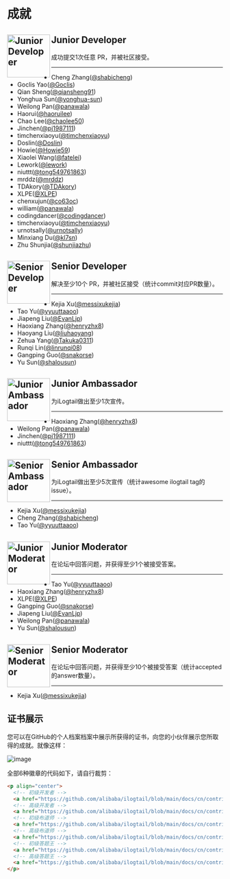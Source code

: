 # 成就

## <img alt="Junior Developer" width="100" height="100" src="https://ilogtail-community-edition.oss-cn-shanghai.aliyuncs.com/images/contributing/achievement/Jr.Dev.png?x-oss-process=image/resize,h_100" align="left" style="vertical-align: middle;"/> <span style="vertical-align: middle;">Junior Developer</span>

成功提交1次任意 PR，并被社区接受。

---

- Cheng Zhang([@shabicheng](https://github.com/shabicheng))
- Goclis Yao([@Goclis](https://github.com/Goclis))
- Qian Sheng([@qiansheng91](https://github.com/qiansheng91))
- Yonghua Sun([@yonghua-sun](https://github.com/yonghua-sun))
- Weilong Pan([@panawala](https://github.com/panawala))
- Haorui([@haoruilee](https://github.com/haoruilee))
- Chao Lee([@chaolee50](https://github.com/chaolee50))
- Jinchen([@pj1987111](https://github.com/pj1987111))
- timchenxiaoyu([@timchenxiaoyu](https://github.com/timchenxiaoyu))
- Doslin([@Doslin](https://github.com/Doslin))
- Howie([@Howie59](https://github.com/Howie59))
- Xiaolei Wang([@fatelei](https://github.com/fatelei))
- Lework([@lework](https://github.com/lework))
- niuttt([@tong549761863](https://github.com/tong549761863))
- mrddz([@mrddz](https://github.com/mrddz))
- TDAkory([@TDAkory](https://github.com/TDAkory))
- XLPE([@XLPE](https://github.com/XLPE))
- chenxujun([@co63oc](https://github.com/co63oc))
- william([@panawala](https://github.com/panawala))
- codingdancer([@codingdancer](https://github.com/codingdancer))
- timchenxiaoyu([@timchenxiaoyu](https://github.com/timchenxiaoyu))
- urnotsally([@urnotsally](https://github.com/urnotsally))
- Minxiang Du([@kl7sn](https://github.com/kl7sn))
- Zhu Shunjia([@shunjiazhu](https://github.com/shunjiazhu))

## <img alt="Senior Developer" width="100" height="100" src="https://ilogtail-community-edition.oss-cn-shanghai.aliyuncs.com/images/contributing/achievement/Sr.Dev.png?x-oss-process=image/resize,h_100" align="left" style="vertical-align: middle;"/> <span style="vertical-align: middle;">Senior Developer</span>

解决至少10个 PR，并被社区接受（统计commit对应PR数量）。

---

- Kejia Xu([@messixukejia](https://github.com/messixukejia))
- Tao Yu([@yyuuttaaoo](https://github.com/yyuuttaaoo))
- Jiapeng Liu([@EvanLjp](https://github.com/EvanLjp))
- Haoxiang Zhang([@henryzhx8](https://github.com/henryzhx8))
- Haoyang Liu([@liuhaoyang](https://github.com/liuhaoyang))
- Zehua Yang([@Takuka0311](https://github.com/Takuka0311))
- Runqi Lin([@linrunqi08](https://github.com/linrunqi08))
- Gangping Guo([@snakorse](https://github.com/snakorse))
- Yu Sun([@shalousun](https://github.com/shalousun))

## <img alt="Junior Ambassador" width="100" height="100" src="https://ilogtail-community-edition.oss-cn-shanghai.aliyuncs.com/images/contributing/achievement/Jr.Amb.png?x-oss-process=image/resize,h_100" align="left" style="vertical-align: middle;"/> <span style="vertical-align: middle;">Junior Ambassador</span>

为iLogtail做出至少1次宣传。

---

- Haoxiang Zhang([@henryzhx8](https://github.com/henryzhx8))
- Weilong Pan([@panawala](https://github.com/panawala))
- Jinchen([@pj1987111](https://github.com/pj1987111))
- niuttt([@tong549761863](https://github.com/tong549761863))

## <img alt="Senior Ambassador" width="100" height="100" src="https://ilogtail-community-edition.oss-cn-shanghai.aliyuncs.com/images/contributing/achievement/Sr.Amb.png?x-oss-process=image/resize,h_100" align="left" style="vertical-align: middle;"/> <span style="vertical-align: middle;">Senior Ambassador</span>

为iLogtail做出至少5次宣传（统计awesome ilogtail tag的issue）。

---

- Kejia Xu([@messixukejia](https://github.com/messixukejia))
- Cheng Zhang([@shabicheng](https://github.com/shabicheng))
- Tao Yu([@yyuuttaaoo](https://github.com/yyuuttaaoo))

## <img alt="Junior Moderator" width="100" height="100" src="https://ilogtail-community-edition.oss-cn-shanghai.aliyuncs.com/images/contributing/achievement/Jr.Mod.png?x-oss-process=image/resize,h_100" align="left" style="vertical-align: middle;"/> <span style="vertical-align: middle;">Junior Moderator</span>

在论坛中回答问题，并获得至少1个被接受答案。

---

- Tao Yu([@yyuuttaaoo](https://github.com/yyuuttaaoo))
- Haoxiang Zhang([@henryzhx8](https://github.com/henryzhx8))
- XLPE([@XLPE](https://github.com/XLPE))
- Gangping Guo([@snakorse](https://github.com/snakorse))
- Jiapeng Liu([@EvanLjp](https://github.com/EvanLjp))
- Weilong Pan([@panawala](https://github.com/panawala))
- Yu Sun([@shalousun](https://github.com/shalousun))

## <img alt="Senior Moderator" width="100" height="100" src="https://ilogtail-community-edition.oss-cn-shanghai.aliyuncs.com/images/contributing/achievement/Sr.Mod.png?x-oss-process=image/resize,h_100" align="left" style="vertical-align: middle;"/> <span style="vertical-align: middle;">Senior Moderator</span>

在论坛中回答问题，并获得至少10个被接受答案（统计accepted的answer数量）。

---

- Kejia Xu([@messixukejia](https://github.com/messixukejia))

## 证书展示

您可以在GitHub的个人档案档案中展示所获得的证书，向您的小伙伴展示您所取得的成就。就像这样：

![image](https://user-images.githubusercontent.com/1827594/186176496-6f434cea-a78a-4117-9476-4c882b90185a.png)

全部6种徽章的代码如下，请自行裁剪：

```html
<p align="center">
  <!-- 初级开发者 -->
  <a href="https://github.com/alibaba/ilogtail/blob/main/docs/cn/contributing/achievement.md#junior-developer"><img alt="Junior Developer" width="200" height="200" src="https://ilogtail-community-edition.oss-cn-shanghai.aliyuncs.com/images/contributing/achievement/Jr.Dev.png" /></a>
  <!-- 高级开发者 -->
  <a href="https://github.com/alibaba/ilogtail/blob/main/docs/cn/contributing/achievement.md#senior-developer"><img alt="Senior Developer" width="200" height="200" src="https://ilogtail-community-edition.oss-cn-shanghai.aliyuncs.com/images/contributing/achievement/Sr.Dev.png" /></a>
  <!-- 初级布道师 -->
  <a href="https://github.com/alibaba/ilogtail/blob/main/docs/cn/contributing/achievement.md#junior-ambassador"><img alt="Junior Ambassador" width="200" height="200" src="https://ilogtail-community-edition.oss-cn-shanghai.aliyuncs.com/images/contributing/achievement/Jr.Amb.png" /></a>
  <!-- 高级布道师 -->
  <a href="https://github.com/alibaba/ilogtail/blob/main/docs/cn/contributing/achievement.md#senior-ambassador"><img alt="Senior Ambassador" width="200" height="200" src="https://ilogtail-community-edition.oss-cn-shanghai.aliyuncs.com/images/contributing/achievement/Sr.Amb.png" /></a>
  <!-- 初级答题王 -->
  <a href="https://github.com/alibaba/ilogtail/blob/main/docs/cn/contributing/achievement.md#junior-moderator"><img alt="Junior Moderator" width="200" height="200" src="https://ilogtail-community-edition.oss-cn-shanghai.aliyuncs.com/images/contributing/achievement/Jr.Mod.png" /></a>
  <!-- 高级答题王 -->
  <a href="https://github.com/alibaba/ilogtail/blob/main/docs/cn/contributing/achievement.md#senior-moderator"><img alt="Senior Moderator" width="200" height="200" src="https://ilogtail-community-edition.oss-cn-shanghai.aliyuncs.com/images/contributing/achievement/Sr.Mod.png" /></a>
</p>
```
